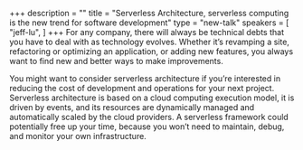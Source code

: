 +++
description = ""
title = "Serverless Architecture, serverless computing is the new trend for software development"
type = "new-talk"
speakers = [
        "jeff-lu",
]
+++
For any company, there will always be technical debts that you have to deal with as technology evolves. Whether it’s revamping a site, refactoring or optimizing an application, or adding new features, you always want to find new and better ways to make improvements.

You might want to consider serverless architecture if you’re interested in reducing the cost of development and operations for your next project. Serverless architecture is based on a cloud computing execution model, it is driven by events, and its resources are dynamically managed and automatically scaled by the cloud providers. A serverless framework could potentially free up your time, because you won’t need to maintain, debug, and monitor your own infrastructure.